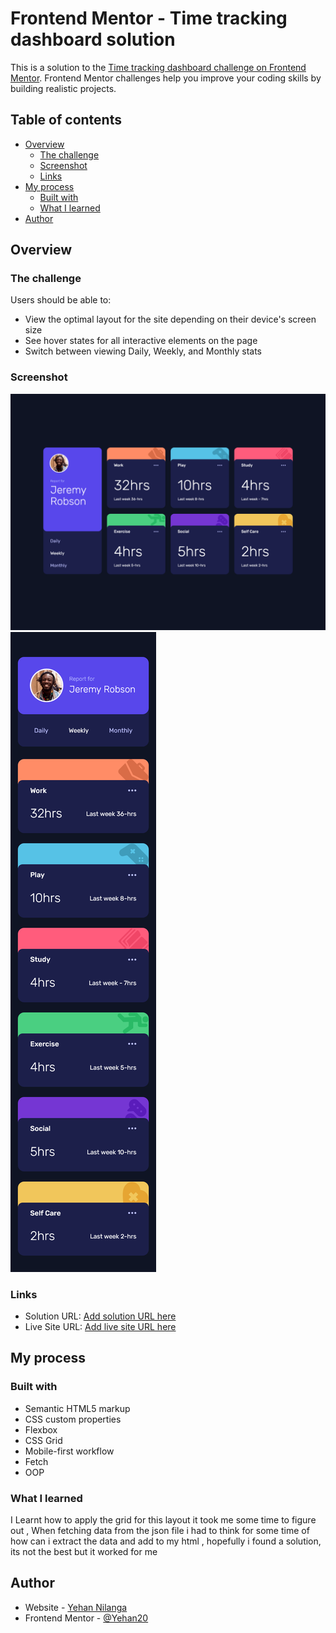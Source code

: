 # Frontend Mentor - Time tracking dashboard solution

This is a solution to the [Time tracking dashboard challenge on Frontend Mentor](https://www.frontendmentor.io/challenges/time-tracking-dashboard-UIQ7167Jw). Frontend Mentor challenges help you improve your coding skills by building realistic projects. 

## Table of contents

- [Overview](#overview)
  - [The challenge](#the-challenge)
  - [Screenshot](#screenshot)
  - [Links](#links)
- [My process](#my-process)
  - [Built with](#built-with)
  - [What I learned](#what-i-learned)
- [Author](#author)



## Overview

### The challenge

Users should be able to:

- View the optimal layout for the site depending on their device's screen size
- See hover states for all interactive elements on the page
- Switch between viewing Daily, Weekly, and Monthly stats

### Screenshot

![](UI/largescreen.png)
![](UI/smallscreen.png)


### Links

- Solution URL: [Add solution URL here](https://your-solution-url.com)
- Live Site URL: [Add live site URL here](https://yn-time-tracking-dashboard.netlify.app/)

## My process

### Built with

- Semantic HTML5 markup
- CSS custom properties
- Flexbox
- CSS Grid
- Mobile-first workflow
- Fetch 
- OOP 



### What I learned

I Learnt how to apply the grid for this layout it took me some time to figure out , When fetching data from the json file i had to think for some time of how can i extract the data and add to my html , hopefully i found a solution, its not the best but it worked for me



## Author

- Website - [Yehan Nilanga](https://yehan-nilanga.netlify.app/)
- Frontend Mentor - [@Yehan20](https://www.frontendmentor.io/profile/Yehan20)

